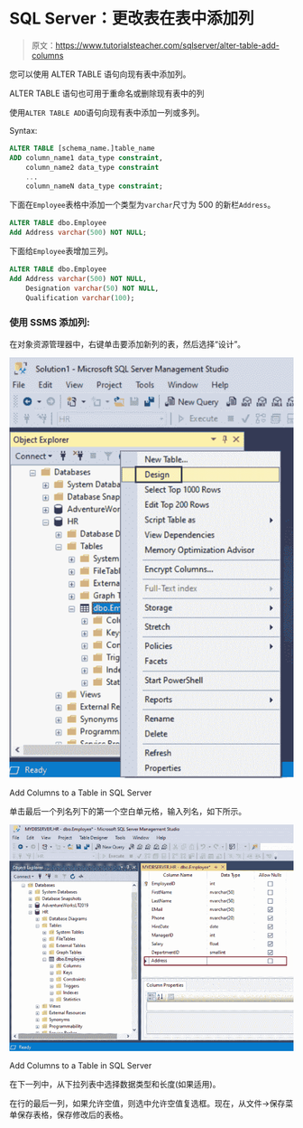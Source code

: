 # SQL Server：更改表在表中添加列

> 原文：<https://www.tutorialsteacher.com/sqlserver/alter-table-add-columns>

您可以使用 ALTER TABLE 语句向现有表中添加列。

ALTER TABLE 语句也可用于重命名或删除现有表中的列

使用`ALTER TABLE ADD`语句向现有表中添加一列或多列。

Syntax:

```sql
ALTER TABLE [schema_name.]table_name 
ADD column_name1 data_type constraint,
    column_name2 data_type constraint
    ...
    column_nameN data_type constraint; 
```

下面在`Employee`表格中添加一个类型为`varchar`尺寸为 500 的新栏`Address`。

```sql
ALTER TABLE dbo.Employee
Add Address varchar(500) NOT NULL; 
```

下面给`Employee`表增加三列。

```sql
ALTER TABLE dbo.Employee
Add Address varchar(500) NOT NULL,
    Designation varchar(50) NOT NULL,
    Qualification varchar(100); 
```

### 使用 SSMS 添加列:

在对象资源管理器中，右键单击要添加新列的表，然后选择“设计”。

[![](img/242f47f45fe7bf030fe74047b3c502fe.png)](../../Content/images/sqlserver/alter-table1.png)

Add Columns to a Table in SQL Server



单击最后一个列名列下的第一个空白单元格，输入列名，如下所示。

[![](img/acb3a8545973b363032e6dbc15053d39.png)](../../Content/images/sqlserver/alter-table2.png)

Add Columns to a Table in SQL Server



在下一列中，从下拉列表中选择数据类型和长度(如果适用)。

在行的最后一列，如果允许空值，则选中允许空值复选框。现在，从文件->保存菜单保存表格，保存修改后的表格。